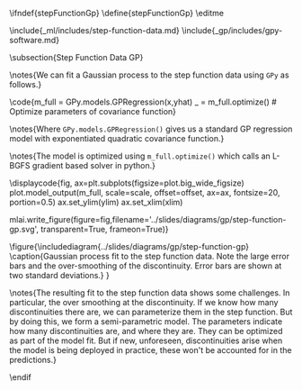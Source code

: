 \ifndef{stepFunctionGp}
\define{stepFunctionGp}
\editme

\include{_ml/includes/step-function-data.md}
\include{_gp/includes/gpy-software.md}

\subsection{Step Function Data GP}

\notes{We can fit a Gaussian process to the step function data using ```GPy``` as follows.}

\code{m_full = GPy.models.GPRegression(x,yhat)
_ = m_full.optimize() # Optimize parameters of covariance function}

\notes{Where ```GPy.models.GPRegression()``` gives us a standard GP regression model with exponentiated quadratic covariance function.}

\notes{The model is optimized using ```m_full.optimize()``` which calls an L-BGFS gradient based solver in python.}

\displaycode{fig, ax=plt.subplots(figsize=plot.big_wide_figsize)
plot.model_output(m_full, scale=scale, offset=offset, ax=ax, fontsize=20, portion=0.5)
ax.set_ylim(ylim)
ax.set_xlim(xlim)

mlai.write_figure(figure=fig,filename='../slides/diagrams/gp/step-function-gp.svg', 
            transparent=True, frameon=True)}
			

\figure{\includediagram{../slides/diagrams/gp/step-function-gp} 
\caption{Gaussian process fit to the step function data. Note the large error bars and the over-smoothing of the discontinuity. Error bars are shown at two standard deviations.}
}

\notes{The resulting fit to the step function data shows some challenges. In particular, the over smoothing at the discontinuity. If we know how many discontinuities there are, we can parameterize them in the step function. But by doing this, we form a semi-parametric model. The parameters indicate how many discontinuities are, and where they are. They can be optimized as part of the model fit. But if new, unforeseen, discontinuities arise when the model is being deployed in practice, these won't be accounted for in the predictions.}

\endif
